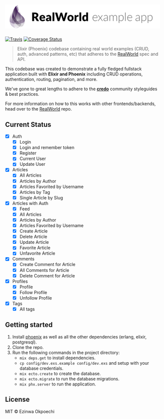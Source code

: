 # ![RealWorld Example App](logo.png)
[![Travis](https://travis-ci.org/lbighetti/elixir-phoenix-realworld.svg)](https://travis-ci.org/lbighetti/elixir-phoenix-realworld)
[![Coverage Status](https://coveralls.io/repos/github/lbighetti/elixir-phoenix-realworld/badge.svg)](https://coveralls.io/github/lbighetti/elixir-phoenix-realworld)

> Elixir (Phoenix) codebase containing real world examples (CRUD, auth, advanced patterns, etc) that adheres to the [RealWorld](https://github.com/gothinkster/realworld-example-apps) spec and API.


This codebase was created to demonstrate a fully fledged fullstack application built with **Elixir and Phoenix** including CRUD operations, authentication, routing, pagination, and more.

We've gone to great lengths to adhere to the **[credo](https://github.com/rrrene/credo)** community styleguides & best practices.

For more information on how to this works with other frontends/backends, head over to the [RealWorld](https://github.com/gothinkster/realworld) repo.

## Current Status

- [x] Auth
  - [x] Login
  - [x] Login and remember token
  - [x] Register
  - [x] Current User
  - [x] Update User
- [x] Articles
  - [x] All Articles
  - [x] Articles by Author
  - [x] Articles Favorited by Username
  - [x] Articles by Tag
  - [x] Single Article by Slug
- [x] Articles with Auth
  - [x] Feed
  - [x] All Articles
  - [x] Articles by Author
  - [x] Articles Favorited by Username
  - [x] Create Article
  - [x] Delete Article
  - [x] Update Article
  - [x] Favorite Article
  - [x] Unfavorite Article
- [x] Comments
  - [x] Create Comment for Article
  - [x] All Comments for Article
  - [x] Delete Comment for Article
- [x] Profiles
  - [x] Profile
  - [x] Follow Profile
  - [x] Unfollow Profile
- [x] Tags
  - [x] All tags

## Getting started

1. Install [phoenix](http://www.phoenixframework.org/docs/installation) as well as all the other dependencies (erlang, elixir, postgresql).
1. Clone the repo.
1. Run the following commands in the project directory:
    - `mix deps.get` to install dependencies.
    - `cp config/dev.exs.example config/dev.exs` and setup with your database credentials.
    - `mix ecto.create` to create the database.
    - `mix ecto.migrate` to run the database migrations.
    - `mix phx.server` to run the application.

## License

MIT © Ezinwa Okpoechi
